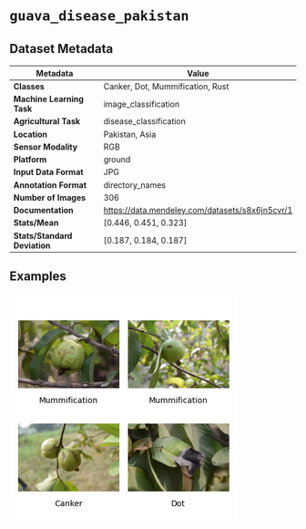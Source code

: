 
# `guava_disease_pakistan`

## Dataset Metadata

| Metadata | Value |
| --- | --- |
| **Classes** | Canker, Dot, Mummification, Rust |
| **Machine Learning Task** | image_classification |
| **Agricultural Task** | disease_classification |
| **Location** | Pakistan, Asia |
| **Sensor Modality** | RGB |
| **Platform** | ground |
| **Input Data Format** | JPG |
| **Annotation Format** | directory_names |
| **Number of Images** | 306 |
| **Documentation** | https://data.mendeley.com/datasets/s8x6jn5cvr/1 |
| **Stats/Mean** | [0.446, 0.451, 0.323] |
| **Stats/Standard Deviation** | [0.187, 0.184, 0.187] |


## Examples

![Example Images for guava_disease_pakistan](https://github.com/Project-AgML/AgML/blob/main/docs/sample_images/guava_disease_pakistan_examples.png)